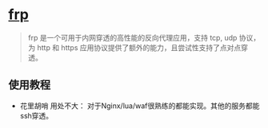# [frp](https://github.com/fatedier/frp/blob/master/README_zh.md)
> frp 是一个可用于内网穿透的高性能的反向代理应用，支持 tcp, udp 协议，为 http 和 https 应用协议提供了额外的能力，且尝试性支持了点对点穿透。


## 使用教程
- 花里胡哨 用处不大： 对于Nginx/lua/waf很熟练的都能实现。其他的服务都能ssh穿透。


